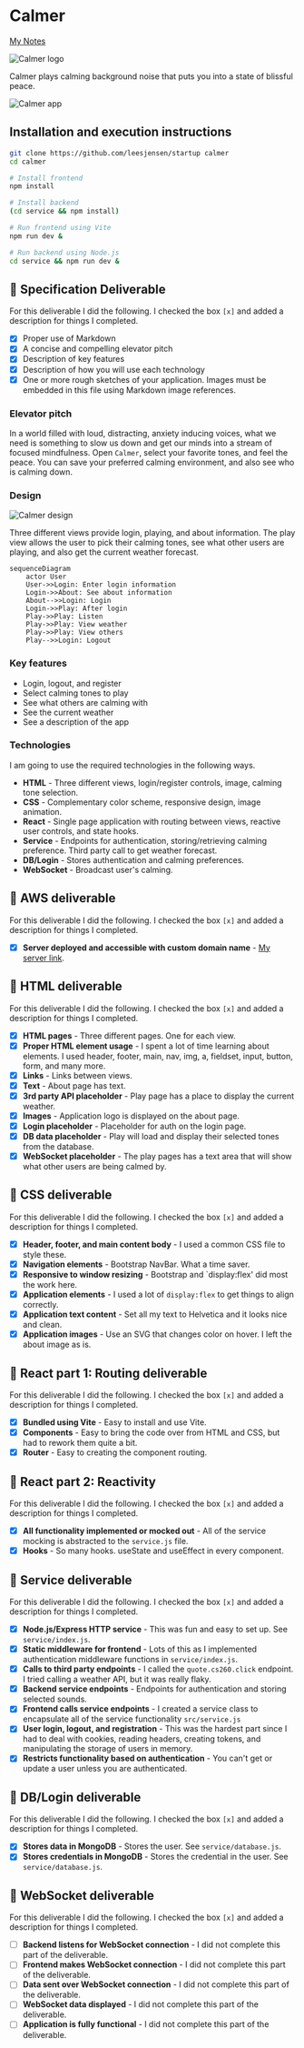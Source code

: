 # Calmer

[My Notes](notes.md)

![Calmer logo](public/logo.svg)

Calmer plays calming background noise that puts you into a state of blissful peace.

![Calmer app](calmer.png)

## Installation and execution instructions

```sh
git clone https://github.com/leesjensen/startup calmer
cd calmer

# Install frontend
npm install

# Install backend
(cd service && npm install)
```

```sh
# Run frontend using Vite
npm run dev &

# Run backend using Node.js
cd service && npm run dev &
```

## 🚀 Specification Deliverable

For this deliverable I did the following. I checked the box `[x]` and added a description for things I completed.

- [x] Proper use of Markdown
- [x] A concise and compelling elevator pitch
- [x] Description of key features
- [x] Description of how you will use each technology
- [x] One or more rough sketches of your application. Images must be embedded in this file using Markdown image references.

### Elevator pitch

In a world filled with loud, distracting, anxiety inducing voices, what we need is something to slow us down and get our minds into a stream of focused mindfulness. Open `Calmer`, select your favorite tones, and feel the peace. You can save your preferred calming environment, and also see who is calming down.

### Design

![Calmer design](calmer-design.png)

Three different views provide login, playing, and about information. The play view allows the user to pick their calming tones, see what other users are playing, and also get the current weather forecast.

```mermaid
sequenceDiagram
    actor User
    User->>Login: Enter login information
    Login->>About: See about information
    About-->>Login: Login
    Login->>Play: After login
    Play->>Play: Listen
    Play->>Play: View weather
    Play->>Play: View others
    Play-->>Login: Logout
```

### Key features

- Login, logout, and register
- Select calming tones to play
- See what others are calming with
- See the current weather
- See a description of the app

### Technologies

I am going to use the required technologies in the following ways.

- **HTML** - Three different views, login/register controls, image, calming tone selection.
- **CSS** - Complementary color scheme, responsive design, image animation.
- **React** - Single page application with routing between views, reactive user controls, and state hooks.
- **Service** - Endpoints for authentication, storing/retrieving calming preference. Third party call to get weather forecast.
- **DB/Login** - Stores authentication and calming preferences.
- **WebSocket** - Broadcast user's calming.

## 🚀 AWS deliverable

For this deliverable I did the following. I checked the box `[x]` and added a description for things I completed.

- [x] **Server deployed and accessible with custom domain name** - [My server link](https://byucsstudent.click).

## 🚀 HTML deliverable

For this deliverable I did the following. I checked the box `[x]` and added a description for things I completed.

- [x] **HTML pages** - Three different pages. One for each view.
- [x] **Proper HTML element usage** - I spent a lot of time learning about elements. I used header, footer, main, nav, img, a, fieldset, input, button, form, and many more.
- [x] **Links** - Links between views.
- [x] **Text** - About page has text.
- [x] **3rd party API placeholder** - Play page has a place to display the current weather.
- [x] **Images** - Application logo is displayed on the about page.
- [x] **Login placeholder** - Placeholder for auth on the login page.
- [x] **DB data placeholder** - Play will load and display their selected tones from the database.
- [x] **WebSocket placeholder** - The play pages has a text area that will show what other users are being calmed by.

## 🚀 CSS deliverable

For this deliverable I did the following. I checked the box `[x]` and added a description for things I completed.

- [x] **Header, footer, and main content body** - I used a common CSS file to style these.
- [x] **Navigation elements** - Bootstrap NavBar. What a time saver.
- [x] **Responsive to window resizing** - Bootstrap and `display:flex' did most the work here.
- [x] **Application elements** - I used a lot of `display:flex` to get things to align correctly.
- [x] **Application text content** - Set all my text to Helvetica and it looks nice and clean.
- [x] **Application images** - Use an SVG that changes color on hover. I left the about image as is.

## 🚀 React part 1: Routing deliverable

For this deliverable I did the following. I checked the box `[x]` and added a description for things I completed.

- [x] **Bundled using Vite** - Easy to install and use Vite.
- [x] **Components** - Easy to bring the code over from HTML and CSS, but had to rework them quite a bit.
- [x] **Router** - Easy to creating the component routing.

## 🚀 React part 2: Reactivity

For this deliverable I did the following. I checked the box `[x]` and added a description for things I completed.

- [x] **All functionality implemented or mocked out** - All of the service mocking is abstracted to the `service.js` file.
- [x] **Hooks** - So many hooks. useState and useEffect in every component.

## 🚀 Service deliverable

For this deliverable I did the following. I checked the box `[x]` and added a description for things I completed.

- [x] **Node.js/Express HTTP service** - This was fun and easy to set up. See `service/index.js`.
- [x] **Static middleware for frontend** - Lots of this as I implemented authentication middleware functions in `service/index.js`.
- [x] **Calls to third party endpoints** - I called the `quote.cs260.click` endpoint. I tried calling a weather API, but it was really flaky.
- [x] **Backend service endpoints** - Endpoints for authentication and storing selected sounds.
- [x] **Frontend calls service endpoints** - I created a service class to encapsulate all of the service functionality `src/service.js`
- [x] **User login, logout, and registration** - This was the hardest part since I had to deal with cookies, reading headers, creating tokens, and manipulating the storage of users in memory.
- [x] **Restricts functionality based on authentication** - You can't get or update a user unless you are authenticated.

## 🚀 DB/Login deliverable

For this deliverable I did the following. I checked the box `[x]` and added a description for things I completed.

- [x] **Stores data in MongoDB** - Stores the user. See `service/database.js`.
- [x] **Stores credentials in MongoDB** - Stores the credential in the user. See `service/database.js`.

## 🚀 WebSocket deliverable

For this deliverable I did the following. I checked the box `[x]` and added a description for things I completed.

- [ ] **Backend listens for WebSocket connection** - I did not complete this part of the deliverable.
- [ ] **Frontend makes WebSocket connection** - I did not complete this part of the deliverable.
- [ ] **Data sent over WebSocket connection** - I did not complete this part of the deliverable.
- [ ] **WebSocket data displayed** - I did not complete this part of the deliverable.
- [ ] **Application is fully functional** - I did not complete this part of the deliverable.
